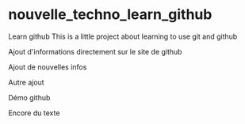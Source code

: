# nouvelle_techno_learn_github
Learn github
This is a little project about learning to use git and github

Ajout d'informations directement sur le site de github

Ajout de nouvelles infos

Autre ajout

Démo github

Encore du texte 